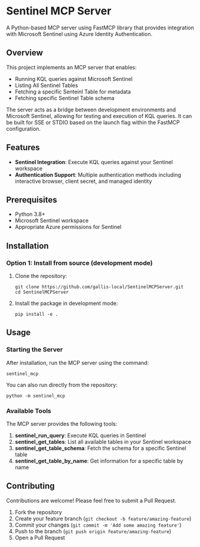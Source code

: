 # Sentinel MCP Server

A Python-based MCP server using FastMCP library that provides integration with Microsoft Sentinel using Azure Identity Authentication.

## Overview

This project implements an MCP server that enables:

- Running KQL queries against Microsoft Sentinel
- Listing All Sentinel Tables
- Fetching a specific Senteinl Table for metadata
- Fetching specific Sentinel Table schema

The server acts as a bridge between development environments and Microsoft Sentinel, allowing for testing and execution of KQL queries. It can be built for SSE or STDIO based on the launch flag within the FastMCP configuration.

## Features

- **Sentinel Integration**: Execute KQL queries against your Sentinel workspace
- **Authentication Support**: Multiple authentication methods including interactive browser, client secret, and managed identity

## Prerequisites

- Python 3.8+
- Microsoft Sentinel workspace
- Appropriate Azure permissions for Sentinel

## Installation

### Option 1: Install from source (development mode)

1. Clone the repository:
   ```
   git clone https://github.com/gallis-local/SentinelMCPServer.git
   cd SentinelMCPServer
   ```

2. Install the package in development mode:
   ```
   pip install -e .
   ```

## Usage

### Starting the Server

After installation, run the MCP server using the command:

```
sentinel_mcp
```

You can also run directly from the repository:

```
python -m sentinel_mcp
```


### Available Tools

The MCP server provides the following tools:

1. **sentinel_run_query**: Execute KQL queries in Sentinel
2. **sentinel_get_tables**: List all available tables in your Sentinel workspace
3. **sentinel_get_table_schema**: Fetch the schema for a specific Sentinel table
4. **sentinel_get_table_by_name**: Get information for a specific table by name

## Contributing

Contributions are welcome! Please feel free to submit a Pull Request.

1. Fork the repository
2. Create your feature branch (`git checkout -b feature/amazing-feature`)
3. Commit your changes (`git commit -m 'Add some amazing feature'`)
4. Push to the branch (`git push origin feature/amazing-feature`)
5. Open a Pull Request
